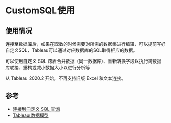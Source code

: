 # CustomSQL使用

## 使用情况

连接至数据库后，如果在取数的时候需要对所需的数据集进行编辑，可以提前写好自定义SQL，Tableau可以通过对应数据库的SQL取得相应的数据。

可以使用自定义 SQL 跨表合并数据（同一数据库）、重新转换字段以执行跨数据库联接、重构或减小数据大小以进行分析等

从 Tableau 2020.2 开始，不再支持旧版 Excel 和文本连接。


## 参考

- [连接到自定义 SQL 查询](https://help.tableau.com/current/pro/desktop/zh-cn/customsql.htm)
- [Tableau 数据模型](https://help.tableau.com/current/pro/desktop/zh-cn/datasource_datamodel.htm)
